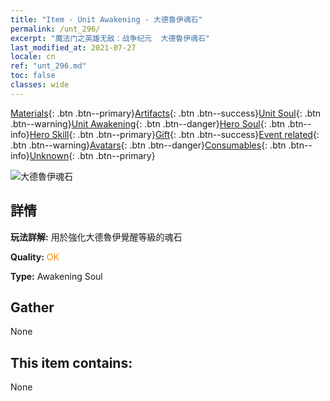 ```yaml
---
title: "Item - Unit Awakening - 大德魯伊魂石"
permalink: /unt_296/
excerpt: "魔法门之英雄无敌：战争纪元  大德魯伊魂石"
last_modified_at: 2021-07-27
locale: cn
ref: "unt_296.md"
toc: false
classes: wide
---
```

 [Materials](/ItemsCN/){: .btn .btn--primary}[Artifacts](/ItemsCN/Artifacts/){: .btn .btn--success}[Unit Soul](/ItemsCN/UnitSoul/){: .btn .btn--warning}[Unit Awakening](/ItemsCN/UnitAwakening/){: .btn .btn--danger}[Hero Soul](/ItemsCN/HeroSoul/){: .btn .btn--info}[Hero Skill](/ItemsCN/HeroSkill/){: .btn .btn--primary}[Gift](/ItemsCN/Gift/){: .btn .btn--success}[Event related](/ItemsCN/Events/){: .btn .btn--warning}[Avatars](/ItemsCN/Avatars/){: .btn .btn--danger}[Consumables](/ItemsCN/Consumables/){: .btn .btn--info}[Unknown](/ItemsCN/Unknown/){: .btn .btn--primary}

 ![大德魯伊魂石](/images/u/tia_deluyi.jpg)

## 詳情
 **玩法詳解:** 用於強化大德魯伊覺醒等級的魂石

 **Quality:** <span style="color: #FF8C00">OK</span>

 **Type:** Awakening Soul

## Gather

  None

## This item contains:

  None


